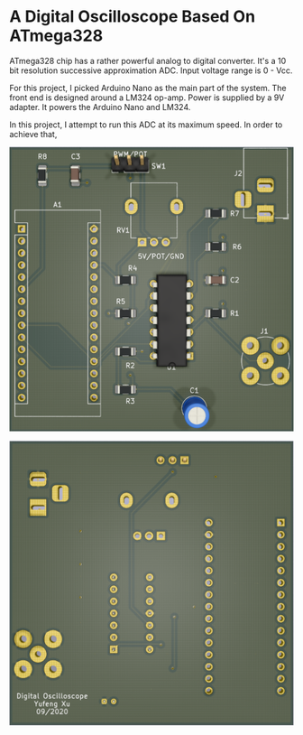 # A Digital Oscilloscope Based On ATmega328

ATmega328 chip has a rather powerful analog to digital converter. It's a 10 bit resolution successive approximation ADC. Input voltage range is 0 - Vcc. 

For this project, I picked Arduino Nano as the main part of the system. The front end is designed around a LM324 op-amp. Power is supplied by a 9V adapter. It powers the Arduino Nano and LM324. 

In this project, I attempt to run this ADC at its maximum speed. In order to achieve that,

<p align="center">
  <img src="https://github.com/yff-001/atmega328-digital-oscilloscope/blob/master/images/pcb_top.png" width="1000" title="PCB Top">
</p>

<p align="center">
  <img src="https://github.com/yff-001/atmega328-digital-oscilloscope/blob/master/images/pcb_bottom.png" width="1000" title="PCB Bottom">
</p>